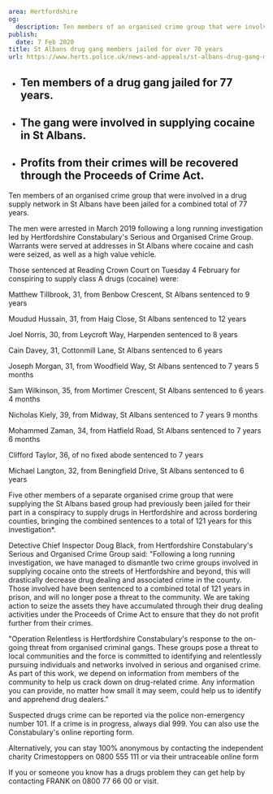 ```yaml
area: Hertfordshire
og:
  description: Ten members of an organised crime group that were involved in a drug supply network in St Albans have been jailed for a combined total of 77 years.
publish:
  date: 7 Feb 2020
title: St Albans drug gang members jailed for over 70 years
url: https://www.herts.police.uk/news-and-appeals/st-albans-drug-gang-members-jailed-for-over-70-years-1374f
```

* ## Ten members of a drug gang jailed for 77 years.

 * ## The gang were involved in supplying cocaine in St Albans.

 * ## Profits from their crimes will be recovered through the Proceeds of Crime Act.

Ten members of an organised crime group that were involved in a drug supply network in St Albans have been jailed for a combined total of 77 years.

The men were arrested in March 2019 following a long running investigation led by Hertfordshire Constabulary's Serious and Organised Crime Group. Warrants were served at addresses in St Albans where cocaine and cash were seized, as well as a high value vehicle.

Those sentenced at Reading Crown Court on Tuesday 4 February for conspiring to supply class A drugs (cocaine) were:

Matthew Tillbrook, 31, from Benbow Crescent, St Albans sentenced to 9 years

 Moudud Hussain, 31, from Haig Close, St Albans sentenced to 12 years

Joel Norris, 30, from Leycroft Way, Harpenden sentenced to 8 years

Cain Davey, 31, Cottonmill Lane, St Albans sentenced to 6 years

Joseph Morgan, 31, from Woodfield Way, St Albans sentenced to 7 years 5 months

Sam Wilkinson, 35, from Mortimer Crescent, St Albans sentenced to 6 years 4 months

Nicholas Kiely, 39, from Midway, St Albans sentenced to 7 years 9 months

Mohammed Zaman, 34, from Hatfield Road, St Albans sentenced to 7 years 6 months

Clifford Taylor, 36, of no fixed abode sentenced to 7 years

Michael Langton, 32, from Beningfield Drive, St Albans sentenced to 6 years

Five other members of a separate organised crime group that were supplying the St Albans based group had previously been jailed for their part in a conspiracy to supply drugs in Hertfordshire and across bordering counties, bringing the combined sentences to a total of 121 years for this investigation*.

Detective Chief Inspector Doug Black, from Hertfordshire Constabulary's Serious and Organised Crime Group said: "Following a long running investigation, we have managed to dismantle two crime groups involved in supplying cocaine onto the streets of Hertfordshire and beyond, this will drastically decrease drug dealing and associated crime in the county. Those involved have been sentenced to a combined total of 121 years in prison, and will no longer pose a threat to the community. We are taking action to seize the assets they have accumulated through their drug dealing activities under the Proceeds of Crime Act to ensure that they do not profit further from their crimes.

"Operation Relentless is Hertfordshire Constabulary's response to the on-going threat from organised criminal gangs. These groups pose a threat to local communities and the force is committed to identifying and relentlessly pursuing individuals and networks involved in serious and organised crime. As part of this work, we depend on information from members of the community to help us crack down on drug-related crime. Any information you can provide, no matter how small it may seem, could help us to identify and apprehend drug dealers."

Suspected drugs crime can be reported via the police non-emergency number 101. If a crime is in progress, always dial 999. You can also use the Constabulary's online reporting form.

Alternatively, you can stay 100% anonymous by contacting the independent charity Crimestoppers on 0800 555 111 or via their untraceable online form

If you or someone you know has a drugs problem they can get help by contacting FRANK on 0800 77 66 00 or visit.
